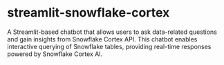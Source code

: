 # streamlit-snowflake-cortex
A Streamlit-based chatbot that allows users to ask data-related questions and gain insights from Snowflake Cortex API. This chatbot enables interactive querying of Snowflake tables, providing real-time responses powered by Snowflake Cortex AI.
